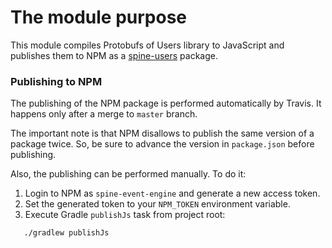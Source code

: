 # The module purpose

This module compiles Protobufs of Users library to JavaScript
and publishes them to NPM as a [spine-users](https://www.npmjs.com/package/spine-users) package.

### Publishing to NPM

The publishing of the NPM package is performed automatically by Travis. It happens only
after a merge to `master` branch.

The important note is that NPM disallows to publish the same version of a package twice.
So, be sure to advance the version in `package.json` before publishing.

Also, the publishing can be performed manually. To do it:

1. Login to NPM as `spine-event-engine` and generate a new access token.
2. Set the generated token to your `NPM_TOKEN` environment variable.
3. Execute Gradle `publishJs` task from project root:
 ```bash
    ./gradlew publishJs
 ``` 
